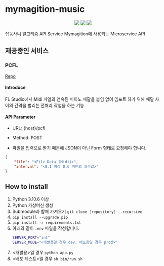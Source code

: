 # mymagition-music

<div align="center">
    <img src="https://img.shields.io/badge/Python 3.10-FFD43B?style=flat-square&logo=python&logoColor=blue" />
    <img src="https://img.shields.io/badge/Flask-000000?style=flat-square&logo=flask&logoColor=white" />
    <img src="https://img.shields.io/badge/Docker-2CA5E0?style=flat-square&logo=docker&logoColor=white" />
</div>


잡동사니 알고리즘 API Service Mymagition에 사용되는 Microservice API

## 제공중인 서비스
### PCFL

[Repo](https://github.com/team-angeline/pcfl)

#### Introduce
FL Studio에서 Midi 파일의 연속된 피아노 페달을 붙임 없이 임포트 하기 위해 페달 사이의 간격을 벌리는 전처리 작업을 하는 기능
#### API Parameter
* URL: {host}/pcfl
* Method: POST

* 파일을 입력으로 받기 때문에 JSON이 아닌 Form 형태로 요청해야 합니다.
```json
{
    "file": "<File Data (Midi)>",
    "interval": "<0.1 이상 0.6 미만의 실수값>"
}
```


## How to install
1. Python 3.10.6 이상
2. Python 가상머신 생성
3. Submodule과 함께 가져오기 ```git clone [repository] --recursive```
4. ```pip install --upgrade pip```
5. ```pip install -r requirements.txt```
6. 아래와 같이 ```.env``` 파일을 작성합니다.
    ```bash
    SERVER_PORT="int"
    SERVER_MODE="<개발용일 경우 dev, 배포용일 경우 prod>"
    ```
7. <개발용>일 경우 ```python app.py```
8. <배포 테스트>일 경우 ```sh bin/run.sh```